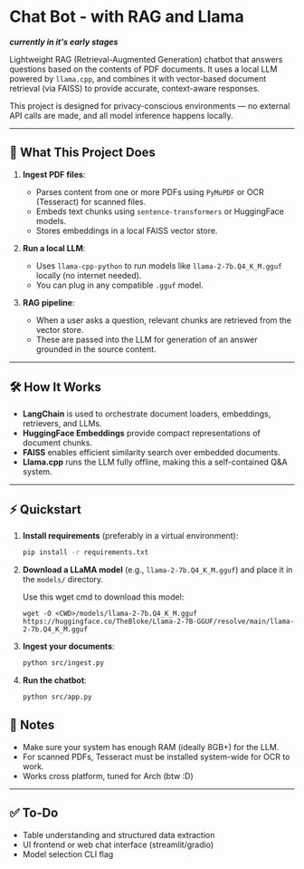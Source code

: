 # Chat Bot - with RAG and Llama
***currently in it's early stages***

Lightweight RAG (Retrieval-Augmented Generation) chatbot that answers questions based on the contents of PDF documents. It uses a local LLM powered by `llama.cpp`, and combines it with vector-based document retrieval (via FAISS) to provide accurate, context-aware responses.

This project is designed for privacy-conscious environments — no external API calls are made, and all model inference happens locally.

---

## 🧩 What This Project Does

1. **Ingest PDF files**: 
   - Parses content from one or more PDFs using `PyMuPDF` or OCR (Tesseract) for scanned files.
   - Embeds text chunks using `sentence-transformers` or HuggingFace models.
   - Stores embeddings in a local FAISS vector store.

2. **Run a local LLM**: 
   - Uses `llama-cpp-python` to run models like `llama-2-7b.Q4_K_M.gguf` locally (no internet needed).
   - You can plug in any compatible `.gguf` model.

3. **RAG pipeline**: 
   - When a user asks a question, relevant chunks are retrieved from the vector store.
   - These are passed into the LLM for generation of an answer grounded in the source content.

---

## 🛠️ How It Works

- **LangChain** is used to orchestrate document loaders, embeddings, retrievers, and LLMs.
- **HuggingFace Embeddings** provide compact representations of document chunks.
- **FAISS** enables efficient similarity search over embedded documents.
- **Llama.cpp** runs the LLM fully offline, making this a self-contained Q&A system.

---

## ⚡ Quickstart

1. **Install requirements** (preferably in a virtual environment):

   ```bash
   pip install -r requirements.txt
   ```

2. **Download a LLaMA model** (e.g., `llama-2-7b.Q4_K_M.gguf`) and place it in the `models/` directory.
   
   Use this wget cmd to download this model:
   ```
   wget -O <CWD>/models/llama-2-7b.Q4_K_M.gguf https://huggingface.co/TheBloke/Llama-2-7B-GGUF/resolve/main/llama-2-7b.Q4_K_M.gguf

3. **Ingest your documents**:

   ```bash
   python src/ingest.py
   ```

4. **Run the chatbot**:

   ```bash
   python src/app.py
   ```



## 📌 Notes

- Make sure your system has enough RAM (ideally 8GB+) for the LLM.
- For scanned PDFs, Tesseract must be installed system-wide for OCR to work.
- Works cross platform, tuned for Arch (btw :D)

---

## ✅ To-Do


- Table understanding and structured data extraction
- UI frontend or web chat interface (streamlit/gradio)
- Model selection CLI flag